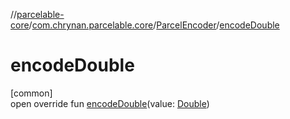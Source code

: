 //[parcelable-core](../../../index.md)/[com.chrynan.parcelable.core](../index.md)/[ParcelEncoder](index.md)/[encodeDouble](encode-double.md)

# encodeDouble

[common]\
open override fun [encodeDouble](encode-double.md)(value: [Double](https://kotlinlang.org/api/latest/jvm/stdlib/kotlin/-double/index.html))
